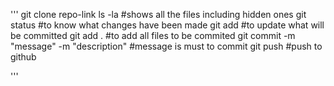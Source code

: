 '''
git clone repo-link
ls -la #shows all the files including hidden ones
git status #to know what changes have been made
git add <file> #to update what will be committed
git add . #to add all files to be commited
git commit -m "message" -m "description" #message is must to commit
git push #push to github








'''